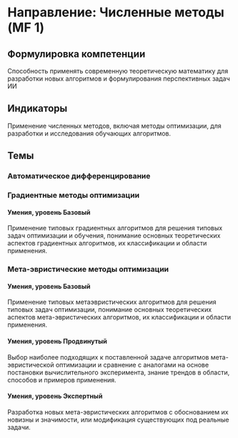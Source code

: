 # Направление: Численные методы (MF 1)
## Формулировка компетенции
Способность применять современную теоретическую математику для разработки новых алгоритмов и формулирования перспективных задач ИИ
## Индикаторы
Применение численных методов, включая методы оптимизации, для разработки и исследования обучающих алгоритмов.
## Темы
### Автоматическое дифференцирование
### Градиентные методы оптимизации
#### Умения, уровень Базовый
Применение типовых градиентных алгоритмов для решения типовых задач оптимизации и обучения, понимание основных теоретических аспектов градиентных алгоритмов, их классификации и области применения. 
### Мета-эвристические методы оптимизации
#### Умения, уровень Базовый
Применение типовых метаэвристических алгоритмов для решения типовых задач оптимизации, понимание основных теоретических аспектов мета-эвристических алгоритмов, их классификации и области применения. 
#### Умения, уровень Продвинутый
Выбор наиболее подходящих к поставленной задаче алгоритмов мета-эвристической оптимизации и сравнение с аналогами на основе постановки вычислительного эксперимента, знание трендов в области, способов и примеров применения.
#### Умения, уровень Экспертный
Разработка новых мета-эвристических алгоритмов с обоснованием их новизны и значимости, или модификация существующих под реальные задачи.
